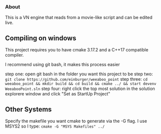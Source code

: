 
### About ###

This is a VN engine that reads from a movie-like script and can be edited live.

## Compiling on windows ##

This project requires you to have cmake 3.17.2 and 
a C++17 compatible compiler.

I recommend using git bash, it makes this process easier

step one:
    open git bash in the folder you want this project to be
step two:
    ```git clone https://github.com/einburger/weeaboo_point```
step three:
    ```cd weeaboo_point && mkdir build && cd build && cmake ../ && start devenv WeeabooPoint.sln```
step four:
    right click the top most solution in the solution explorere window and click "Set as StartUp Project"
    
## Other Systems ##

Specify the makefile you want cmake to generate via the -G flag. I use MSYS2 so I type:
``` cmake -G "MSYS Makefiles" ../ ```

